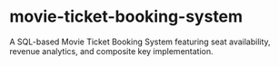 # movie-ticket-booking-system
A SQL-based Movie Ticket Booking System featuring seat availability, revenue analytics, and composite key implementation.
